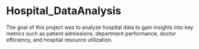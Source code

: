 # Hospital_DataAnalysis
The goal of this project was to analyze hospital data to gain insights into key metrics such as patient admissions, department performance, doctor efficiency, and hospital resource utilization.
